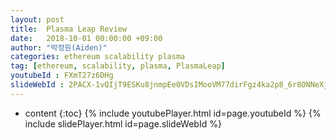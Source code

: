 ```yaml
---
layout: post
title:  Plasma Leap Review
date:   2018-10-01 00:00:00 +09:00
author: "박정원(Aiden)"
categories: ethereum scalability plasma
tag: [ethereum, scalability, plasma, PlasmaLeap]
youtubeId : FXmT27z6DHg
slideWebId : 2PACX-1vQIjT9ESKu8jnmpEe0VDsIMooVM77dirFgz4ka2p8_6r8ONNeXjwMhbixW5bsbbfe2z3pXqUTDEt4FJ
---
```

* content
{:toc}
{% include youtubePlayer.html id=page.youtubeId %}
{% include slidePlayer.html id=page.slideWebId %}
